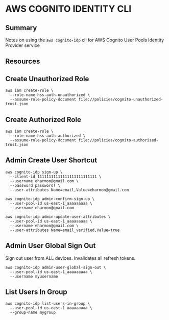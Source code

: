 # AWS COGNITO IDENTITY CLI

## Summary

Notes on using the `aws cognito-idp` cli for AWS Cognito User Pools Identity Provider service

## Resources

## Create Unauthorized Role

```console
aws iam create-role \
  --role-name hss-auth-unauthorized \
  --assume-role-policy-document file://policies/cognito-unauthorized-trust.json
```

## Create Authorized Role

```console
aws iam create-role \
  --role-name hss-auth-authorized \
  --assume-role-policy-document file://policies/cognito-authorized-trust.json
```

## Admin Create User Shortcut

```console
aws cognito-idp sign-up \
  --client-id 11111111111111111111111111 \
  --username eharmon@gmail.com \
  --password password! \
  --user-attributes Name=email,Value=eharmon@gmail.com

aws cognito-idp admin-confirm-sign-up \
  --user-pool-id us-east-1_aaaaaaaaa \
  --username eharmon@gmail.com

aws cognito-idp admin-update-user-attributes \
  --user-pool-id us-east-1_aaaaaaaaa \
  --username eharmon@gmail.com \
  --user-attributes Name=email_verified,Value=true
```

## Admin User Global Sign Out

Sign out user from ALL devices. Invalidates all refresh tokens.

```console
aws cognito-idp admin-user-global-sign-out \
  --user-pool-id us-east-1_aaaaaaaaa \
  --username myusername
```

## List Users In Group

```console
aws cognito-idp list-users-in-group \
  --user-pool-id us-east-1_aaaaaaaaa \
  --group-name mygroup
```

